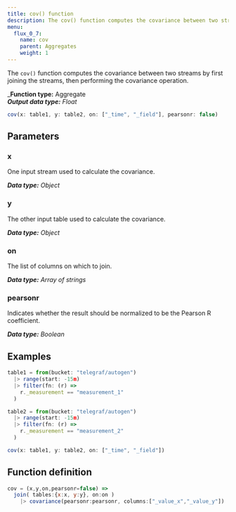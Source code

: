 ```yaml
---
title: cov() function
description: The cov() function computes the covariance between two streams by first joining the streams, then performing the covariance operation.
menu:
  flux_0_7:
    name: cov
    parent: Aggregates
    weight: 1
---
```


The `cov()` function computes the covariance between two streams by first joining the streams,
then performing the covariance operation.

_**Function type:** Aggregate  
_**Output data type:** Float_

```js
cov(x: table1, y: table2, on: ["_time", "_field"], pearsonr: false)
```

## Parameters

### x
One input stream used to calculate the covariance.

_**Data type:** Object_

### y
The other input table used to calculate the covariance.

_**Data type:** Object_


### on
The list of columns on which to join.

_**Data type:** Array of strings_


### pearsonr
Indicates whether the result should be normalized to be the Pearson R coefficient.

_**Data type:** Boolean_


## Examples

```js
table1 = from(bucket: "telegraf/autogen")
  |> range(start: -15m)
  |> filter(fn: (r) =>
    r._measurement == "measurement_1"
  )

table2 = from(bucket: "telegraf/autogen")
  |> range(start: -15m)
  |> filter(fn: (r) =>
    r._measurement == "measurement_2"
  )

cov(x: table1, y: table2, on: ["_time", "_field"])
```

## Function definition
```js
cov = (x,y,on,pearsonr=false) =>
  join( tables:{x:x, y:y}, on:on )
    |> covariance(pearsonr:pearsonr, columns:["_value_x","_value_y"])
```
